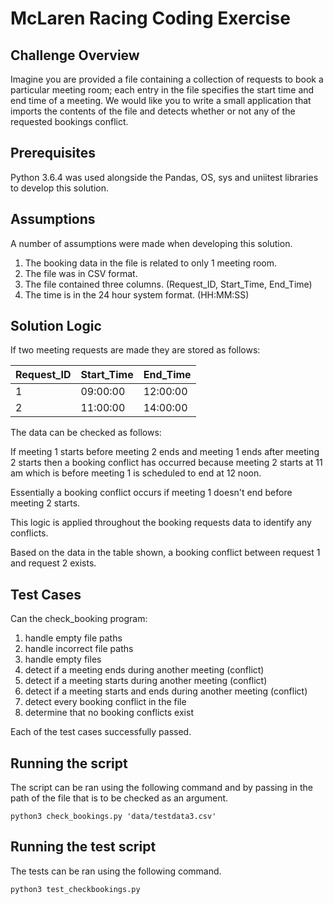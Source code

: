 # McLaren Racing Coding Exercise

## Challenge Overview
Imagine you are provided a file containing a collection of requests to book a particular meeting room; each entry in the file specifies the start time and end time of a meeting. 
We would like you to write a small application that imports the contents of the file and detects whether or not any of the requested bookings conflict.

## Prerequisites

Python 3.6.4 was used alongside the Pandas, OS, sys and uniitest libraries to develop this solution.

## Assumptions

A number of assumptions were made when developing this solution.

1. The booking data in the file is related to only 1 meeting room.
2. The file was in CSV format.
3. The file contained three columns. (Request_ID, Start_Time, End_Time)
4. The time is in the 24 hour system format. (HH:MM:SS)

## Solution Logic

If two meeting requests are made they are stored as follows:

|  Request_ID  |  Start_Time  |   End_Time   |
| ------------ | ------------ | ------------ |
|      1       |   09:00:00   |   12:00:00   |
|      2       |   11:00:00   |   14:00:00   |

The data can be checked as follows:

If meeting 1 starts before meeting 2 ends and meeting 1 ends after meeting 2 starts then a booking conflict has occurred because meeting 2 starts at 11 am which is before meeting 1 is scheduled to end at 12 noon.

Essentially a booking conflict occurs if meeting 1 doesn't end before meeting 2 starts.

This logic is applied throughout the booking requests data to identify any conflicts.

Based on the data in the table shown, a booking conflict between request 1 and request 2 exists.

## Test Cases

Can the check_booking program:
1. handle empty file paths
2. handle incorrect file paths
3. handle empty files
3. detect if a meeting ends during another meeting (conflict)
4. detect if a meeting starts during another meeting (conflict)
5. detect if a meeting starts and ends during another meeting (conflict)
6. detect every booking conflict in the file
7. determine that no booking conflicts exist

Each of the test cases successfully passed.

## Running the script

The script can be ran using the following command and by passing in the path of the file that is to be checked as an argument.

```
python3 check_bookings.py 'data/testdata3.csv'
```

## Running the test script

The tests can be ran using the following command.

```
python3 test_checkbookings.py
```